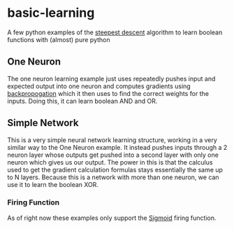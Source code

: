 # basic-learning
A few python examples of the [steepest descent](https://en.wikipedia.org/wiki/Gradient_descent) algorithm to learn 
boolean functions with (almost) pure python

## One Neuron
The one neuron learning example just uses repeatedly pushes input and expected output into one neuron and computes gradients
using [backpropogation](https://en.wikipedia.org/wiki/Backpropagation) which it then uses to find the correct weights for 
the inputs. Doing this, it can learn boolean AND and OR.

## Simple Network
This is a very simple neural network learning structure, working in a very similar way to the One Neuron example. It instead pushes
inputs through a 2 neuron layer whose outputs get pushed into a second layer with only one neuron which gives us our output. The
power in this is that the calculus used to get the gradient calculation formulas stays essentially the same up to N layers. Because
this is a network with more than one neuron, we can use it to learn the boolean XOR.

### Firing Function
As of right now these examples only support the [Sigmoid](https://en.wikipedia.org/wiki/Sigmoid_function) firing function.

